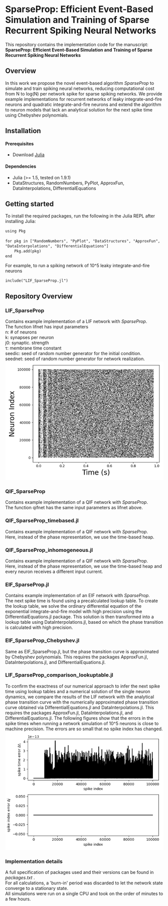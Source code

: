 # SparseProp: Efficient Event-Based Simulation and Training of Sparse Recurrent Spiking Neural Networks

This repository contains the implementation code for the manuscript: <br>
__SparseProp: Efficient Event-Based Simulation and Training of Sparse Recurrent Spiking Neural Networks__ <br>
## Overview
In this work we propose the novel event-based algorithm *SparseProp* to simulate and train spiking neural networks, reducing computational cost from N to log(N) per network spike for sparse spiking networks. We provide  example implementations for recurrent networks of leaky integrate-and-fire neurons and quadratic integrate-and-fire neurons and extend the algorithm to neuron models that lack an analytical solution for the next spike time using Chebyshev polynomials.

## Installation

#### Prerequisites
- Download [Julia](https://julialang.org/downloads/) 

#### Dependencies
- Julia (>= 1.5, tested on 1.9.1)
- DataStructures, RandomNumbers, PyPlot, ApproxFun, DataInterpolations, DifferentialEquations
## Getting started
To install the required packages, run the following in the Julia REPL after installing Julia:

```
using Pkg

for pkg in ["RandomNumbers", "PyPlot", "DataStructures", "ApproxFun", "DataInterpolations", "DifferentialEquations"]
    Pkg.add(pkg)
end
```

For example, to run a spiking network of 10^5 leaky integrate-and-fire neurons
```
include("LIF_SparseProp.jl")
```

## Repository Overview

### LIF_SparseProp
Contains example implementation of a LIF network with _SparseProp_.\
The function lifnet has input parameters \
n: # of neurons\
k: synapses per neuron\
j0: synaptic. strength\
τ: membrane time constant\
seedic: seed of random number generator for the initial condition.\
seednet: seed of random number generator for network realization.
![Spike raster of balanced network of 10^5 neurons](/figures/LIFspike_raster.png?raw=true "balanced LIF network of 10^5 neurons")

### QIF_SparseProp
Contains example implementation of a QIF network with _SparseProp_.\
The function qifnet has the same input parameters as lifnet above.

### QIF_SparseProp_timebased.jl
Contains example implementation of a QIF network with _SparseProp_.\
Here, instead of the phase representation, we use the time-based heap.


### QIF_SparseProp_inhomogeneous.jl
Contains example implementation of a QIF network with _SparseProp_.\
Here, instead of the phase representation, we use the time-based heap and every neuron receives a different input current.

### EIF_SparseProp.jl
Contains example implementation of an EIF network with _SparseProp_.\
The next spike time is found using a precalculated lookup table. To create the lookup table, we solve the ordinary differential equation of the exponential integrate-and-fire model with high precision using the DifferentialEquations.jl package. This solution is then transformed into a lookup table using DataInterpolations.jl, based on which the phase transition is calculated with high precision.

### EIF_SparseProp_Chebyshev.jl
Same as EIF_SparseProp.jl, but the phase transition curve is approximated by Chebyshev polynomials. This requires the packages ApproxFun.jl, DataInterpolations.jl, and DifferentialEquations.jl.

### LIF_SparseProp_comparison_lookuptable.jl
To confirm the exactness of our numerical approach to infer the next spike time using lookup tables and a numerical solution of the single neuron dynamics, we compare the results of the LIF network with the analytical phase transition curve with the numerically approximated phase transition curve obtained via DifferentialEquations.jl and DataInterpolations.jl. This requires the packages ApproxFun.jl, DataInterpolations.jl, and DifferentialEquations.jl.
The following figures show that the errors in the spike times when running a network simulation of 10^5 neurons is close to machine precision. The errors are so small that no spike index has changed.
![Error of spike times for LIF network](/figures/LIF_comparison_lookuptable_analytical.png?raw=true "comparision of analytical and numerical PRC used in SparseProp")

<!---
### Training dynamics of eigenvalues:
Here is a visualization of the recurrent weight matrix and the eigenvalues throughout across training epochs.
![Training dynamics of networks trained on multiple signals shows first tracking of global mean input](eigenvalue_movie_2D_task.gif)
-->


### Implementation details
A full specification of packages used and their versions can be found in _packages.txt_ .\
For all calculations, a 'burn-in' period was discarded to let the network state converge to a stationary state.\
All simulations were run on a single CPU and took on the order of minutes to a few hours.



<!---
### figures/
Contains all figures of the main text and the supplement.
-->


<!---
### tex/
Contains the raw text of the main text and the supplement.
-->
